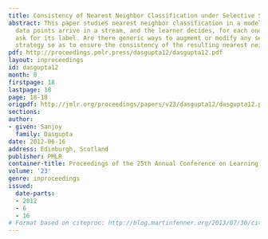 ```yaml
---
title: Consistency of Nearest Neighbor Classification under Selective Sampling
abstract: This paper studies nearest neighbor classification in a model where unlabeled
  data points arrive in a stream, and the learner decides, for each one, whether to
  ask for its label. Are there generic ways to augment or modify any selective sampling
  strategy so as to ensure the consistency of the resulting nearest neighbor classifier?
pdf: http://proceedings.pmlr.press/dasgupta12/dasgupta12.pdf
layout: inproceedings
id: dasgupta12
month: 0
firstpage: 18
lastpage: 18
page: 18-18
origpdf: http://jmlr.org/proceedings/papers/v23/dasgupta12/dasgupta12.pdf
sections: 
author:
- given: Sanjoy
  family: Dasgupta
date: 2012-06-16
address: Edinburgh, Scotland
publisher: PMLR
container-title: Proceedings of the 25th Annual Conference on Learning Theory
volume: '23'
genre: inproceedings
issued:
  date-parts:
  - 2012
  - 6
  - 16
# Format based on citeproc: http://blog.martinfenner.org/2013/07/30/citeproc-yaml-for-bibliographies/
---
```

